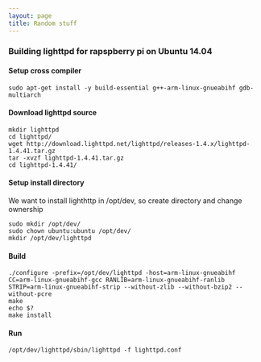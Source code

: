 ```yaml
---
layout: page
title: Random stuff
---
```


### Building lighttpd for rapspberry pi on Ubuntu 14.04

#### Setup cross compiler
```
sudo apt-get install -y build-essential g++-arm-linux-gnueabihf gdb-multiarch
```
#### Download lighttpd source
```
mkdir lighttpd
cd lighttpd/
wget http://download.lighttpd.net/lighttpd/releases-1.4.x/lighttpd-1.4.41.tar.gz
tar -xvzf lighttpd-1.4.41.tar.gz
cd lighttpd-1.4.41/
```
#### Setup install directory
We want to install lighthttp in /opt/dev, so create directory and change ownership
```
sudo mkdir /opt/dev/
sudo chown ubuntu:ubuntu /opt/dev/
mkdir /opt/dev/lighttpd
```

#### Build
```
./configure -prefix=/opt/dev/lighttpd -host=arm-linux-gnueabihf CC=arm-linux-gnueabihf-gcc RANLIB=arm-linux-gnueabihf-ranlib STRIP=arm-linux-gnueabihf-strip --without-zlib --without-bzip2 --without-pcre
make
echo $?
make install
```

#### Run
```
/opt/dev/lighttpd/sbin/lighttpd -f lighttpd.conf
```
